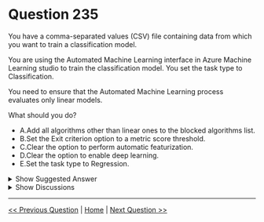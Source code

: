 # Question 235

You have a comma-separated values (CSV) file containing data from which you want to train a classification model.

You are using the Automated Machine Learning interface in Azure Machine Learning studio to train the classification model. You set the task type to Classification.

You need to ensure that the Automated Machine Learning process evaluates only linear models.

What should you do?

* A.Add all algorithms other than linear ones to the blocked algorithms list.
* B.Set the Exit criterion option to a metric score threshold.
* C.Clear the option to perform automatic featurization.
* D.Clear the option to enable deep learning.
* E.Set the task type to Regression.

<details>
  <summary>Show Suggested Answer</summary>

  <strong>A</strong><br>

</details>

<details>
  <summary>Show Discussions</summary>

<blockquote><p><strong>sreemenon23</strong> <code>(Fri 25 Dec 2020 11:56)</code> - <em>Upvotes: 51</em></p><p>Answer is A</p></blockquote>
<blockquote><p><strong>sachinrkp</strong> <code>(Sun 27 Dec 2020 15:20)</code> - <em>Upvotes: 11</em></p><p>Answer A is correct
https://docs.microsoft.com/en-us/azure/machine-learning/how-to-use-automated-ml-for-ml-models</p></blockquote>
<blockquote><p><strong>Chishti</strong> <code>(Sun 23 Jun 2024 19:34)</code> - <em>Upvotes: 1</em></p><p>A would be the right answer, However, I&#x27;m shocked to see the given here.</p></blockquote>
<blockquote><p><strong>james2033</strong> <code>(Fri 19 Apr 2024 02:45)</code> - <em>Upvotes: 1</em></p><p>Question&#x27;s keyword &#x27;need to ensure that the Automated Machine Learning process evaluates only linear models&#x27; . 

Answer&#x27;s keyword &#x27;Add all algorithms other than linear ones to the blocked algorithms list.&#x27; - it is all enough. --&gt; Choose A.</p></blockquote>
<blockquote><p><strong>phydev</strong> <code>(Sat 20 Jan 2024 14:46)</code> - <em>Upvotes: 3</em></p><p>On exam 20 July 2023.</p></blockquote>
<blockquote><p><strong>fhlos</strong> <code>(Thu 28 Dec 2023 13:03)</code> - <em>Upvotes: 1</em></p><p>A - ChatGPT
To ensure that the Automated Machine Learning process evaluates only linear models for a classification task in Azure Machine Learning studio, you should:

A. Add all algorithms other than linear ones to the blocked algorithms list.

By adding non-linear algorithms to the blocked algorithms list, you restrict the Automated Machine Learning process to only consider linear models for training. This ensures that only linear models will be evaluated and selected during the automated process.

Therefore, the correct option is A. Add all algorithms other than linear ones to the blocked algorithms list.</p></blockquote>
<blockquote><p><strong>krishna1818</strong> <code>(Wed 29 Nov 2023 11:48)</code> - <em>Upvotes: 1</em></p><p>seems option A</p></blockquote>
<blockquote><p><strong>casiopa</strong> <code>(Fri 09 Jun 2023 11:32)</code> - <em>Upvotes: 3</em></p><p>Clearly answer A</p></blockquote>
<blockquote><p><strong>dija123</strong> <code>(Tue 07 Jun 2022 12:39)</code> - <em>Upvotes: 5</em></p><p>Answer is A</p></blockquote>
<blockquote><p><strong>snsnsnsn</strong> <code>(Thu 03 Mar 2022 08:32)</code> - <em>Upvotes: 2</em></p><p>got 2/9/21</p></blockquote>
<blockquote><p><strong>erp31</strong> <code>(Mon 31 Jan 2022 03:54)</code> - <em>Upvotes: 2</em></p><p>on exam 30/07/2021</p></blockquote>
<blockquote><p><strong>ali25</strong> <code>(Mon 04 Oct 2021 08:28)</code> - <em>Upvotes: 4</em></p><p>A
Blocked algorithms 	Algorithms you want to exclude from the training job</p></blockquote>
<blockquote><p><strong>SMA_1</strong> <code>(Fri 17 Sep 2021 20:50)</code> - <em>Upvotes: 3</em></p><p>Answer is (A) as you block any model other than linear ones.</p></blockquote>
<blockquote><p><strong>ZeeshanNawaz</strong> <code>(Tue 10 Aug 2021 23:52)</code> - <em>Upvotes: 3</em></p><p>A is the answer</p></blockquote>
<blockquote><p><strong>Nugi</strong> <code>(Mon 15 Feb 2021 06:29)</code> - <em>Upvotes: 2</em></p><p>Answer is A: Add all algorithms other than linear ones to the blocked algorithms list.</p></blockquote>
<blockquote><p><strong>amelia</strong> <code>(Tue 29 Dec 2020 13:09)</code> - <em>Upvotes: 6</em></p><p>Answer is A
https://docs.microsoft.com/en-us/azure/machine-learning/tutorial-first-experiment-automated-ml</p></blockquote>
<blockquote><p><strong>Alberto_Lugo</strong> <code>(Sat 26 Dec 2020 19:56)</code> - <em>Upvotes: 7</em></p><p>A is the correct one</p></blockquote>

</details>

---

[<< Previous Question](question_234.md) | [Home](/index.md) | [Next Question >>](question_236.md)
